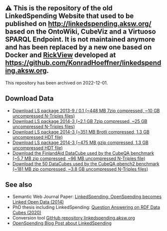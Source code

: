 ## :warning: **This is the repository of the old LinkedSpending Website that used to be published on <http://linkedspending.aksw.org/> based on the OntoWiki, CubeViz and a Virtuoso SPARQL Endpoint. It is not maintained anymore and has been replaced by a new one based on Docker and [RickView](https://crates.io/crates/rickview) developed at <https://github.com/KonradHoeffner/linkedspending.aksw.org>.**
This repository has been archived on 2022-12-01.

Download Data
-------------

* [Download LS package 2013-9 / 0.1 (~448 MB 7zip compressed, ~10 GB uncompressed N-Triples files)](https://github.com/KonradHoeffner/linkedspending/releases/download/data-2013-9/lscomplete20139.7z)
* [Download LS package 2014-3 (~2.1 GB 7zip compressed, ~25 GB uncompressed N-Triples files)](https://github.com/KonradHoeffner/linkedspending/releases/download/data-2014-3/lscomplete20143.7z)
* [Download LS package 2014-3 (~351 MB Brotli compressed, 1.3 GB uncompressed HDT file)](https://github.com/KonradHoeffner/linkedspending/releases/download/data-2014-3/lscomplete20143.hdt.br)
* [Download LS package 2014-3 (~475 MB gzip compressed, 1.3 GB uncompressed HDT file)](https://github.com/KonradHoeffner/linkedspending/releases/download/data-2014-3/lscomplete20143.hdt.gz)
* [Download the FinlandAid DataCube used by the CubeQA benchmark (~5.7 MB zip compressed, ~96 MB uncompressed N-Triples file)](https://github.com/KonradHoeffner/linkedspending/releases/download/data-finland-aid/finland-aid.nt.zip)
* [Download the 50 DataCubes used by the CubeQA qbench2 benchmark (~181 MB zip compressed, ~3.8 GB uncompressed N-Triples files)](https://github.com/KonradHoeffner/linkedspending/releases/download/data-qbench2datasets/qbench2datasets.zip)

See also
--------

* Semantic Web Journal Paper: [LinkedSpending: OpenSpending becomes Linked Open Data (2014)](http://www.semantic-web-journal.net/content/linkedspending-openspending-becomes-linked-open-data-1)
* PhD thesis including LinkedSpending: [Question Answering on RDF Data Cubes (2020)](https://nbn-resolving.org/urn:nbn:de:bsz:15-qucosa2-742429)
* Conversion tool [GitHub repository linkedspending.aksw.org](https://github.com/konradhoeffner/linkedspending)
* [OpenSpending Blog Post about LinkedSpending](https://community.openspending.org/blog/2013/11/25/linkedspending-openspending-becomes-linked-open-data/)
